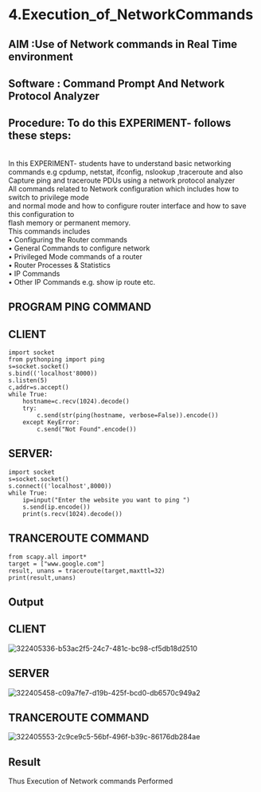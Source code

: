 # 4.Execution_of_NetworkCommands
## AIM :Use of Network commands in Real Time environment
## Software : Command Prompt And Network Protocol Analyzer
## Procedure: To do this EXPERIMENT- follows these steps:
<BR>
In this EXPERIMENT- students have to understand basic networking commands e.g cpdump, netstat, ifconfig, nslookup ,traceroute and also Capture ping and traceroute PDUs using a network protocol analyzer 
<BR>
All commands related to Network configuration which includes how to switch to privilege mode
<BR>
and normal mode and how to configure router interface and how to save this configuration to
<BR>
flash memory or permanent memory.
<BR>
This commands includes
<BR>
• Configuring the Router commands
<BR>
• General Commands to configure network
<BR>
• Privileged Mode commands of a router 
<BR>
• Router Processes & Statistics
<BR>
• IP Commands
<BR>
• Other IP Commands e.g. show ip route etc.
<BR>

## PROGRAM PING COMMAND

## CLIENT
```
import socket 
from pythonping import ping 
s=socket.socket() 
s.bind(('localhost'8000)) 
s.listen(5) 
c,addr=s.accept() 
while True: 
    hostname=c.recv(1024).decode() 
    try: 
        c.send(str(ping(hostname, verbose=False)).encode()) 
    except KeyError: 
        c.send("Not Found".encode())
```
## SERVER:
```
import socket 
s=socket.socket() 
s.connect(('localhost',8000)) 
while True: 
    ip=input("Enter the website you want to ping ") 
    s.send(ip.encode()) 
    print(s.recv(1024).decode())
```
## TRANCEROUTE COMMAND
```
from scapy.all import* 
target = ["www.google.com"] 
result, unans = traceroute(target,maxttl=32) 
print(result,unans)
```


## Output

## CLIENT

![322405336-b53ac2f5-24c7-481c-bc98-cf5db18d2510](https://github.com/Kamali22004796/4.Execution_of_NetworkCommends/assets/120567837/ffd91c65-3194-412b-b65e-ee11062eb93b)

## SERVER

![322405458-c09a7fe7-d19b-425f-bcd0-db6570c949a2](https://github.com/Kamali22004796/4.Execution_of_NetworkCommends/assets/120567837/35dc7b1c-57ae-4e02-9fc6-0c399f972e97)

## TRANCEROUTE COMMAND

![322405553-2c9ce9c5-56bf-496f-b39c-86176db284ae](https://github.com/Kamali22004796/4.Execution_of_NetworkCommends/assets/120567837/776f175f-6fe4-4aba-b906-17aebd84a29d)


## Result
Thus Execution of Network commands Performed 
